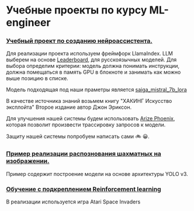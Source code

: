 # Учебные проекты по курсу ML-engineer
### [Учебный проект по созданию нейроассистента.](https://github.com/spirit9100/Learning_project/blob/main/RAG-%D1%81%D0%B8%D1%81%D1%82%D0%B5%D0%BC%D0%B0%20%D1%81%20%D0%B8%D1%81%D0%BF%D0%BE%D0%BB%D1%8C%D0%B7%D0%BE%D0%B2%D0%B0%D0%BD%D0%B8%D0%B5%20saiga_mistral_7b.ipynb)

Для реализации проекта используем фреймфорк LlamaIndex. LLM выберем на основе [Leaderboard](https://russiansuperglue.com/leaderboard/2), для русскоязычных моделей. Для выбора определим критерии: модель должна понимать инструкции,  должна помещаться в память GPU в блокноте и занимать как можно выше позицию в списке.

Модель подходящая под наши праметры является [saiga_mistral_7b_lora](https://huggingface.co/IlyaGusev/saiga_mistral_7b_lora/tree/main)

В качестве источника знаний возьмем книгу "ХАКИНГ Искусство эксплойта" Второе издание автор Джон Эриксон.

Для улучшения нашей системы будем использовать [Arize Phoenix](https://phoenix.arize.com/), которая позволит произвести трассировку запросов к модели.

Защиту нашей системы попробуем написать сами 🚲 😀.

### [Пример реализации распознования шахматных на изображении.](https://github.com/spirit9100/Learning_project/blob/main/41_YOLO_%D0%BE%D0%B1%D0%BD%D0%B0%D1%80%D1%83%D0%B6%D0%B5%D0%BD%D0%B8%D0%B5_%D0%BE%D0%B1%D1%8A%D0%B5%D0%BA%D1%82%D0%BE%D0%B2.ipynb)
Пример содержит построение модели на основе архитектуры YOLO v3. 

### [Обучение с подкреплением Reinforcement learning](https://github.com/spirit9100/Learning_project/blob/main/42_%D0%9E%D0%B1%D1%83%D1%87%D0%B5%D0%BD%D0%B8%D0%B5_%D1%81_%D0%BF%D0%BE%D0%B4%D0%BA%D1%80%D0%B5%D0%BF%D0%BB%D0%B5%D0%BD%D0%B8%D0%B5_%D0%BD%D0%B0_%D0%BE%D1%81%D0%BD%D0%BE%D0%B2%D0%B5_%D0%B8%D0%B3%D1%80_gymnasium_%D0%B8_%D0%B8%D0%B3%D1%80_Atari.ipynb)  
В реализации используется игра Atari Space Invaders

